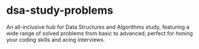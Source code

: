 # dsa-study-problems
An all-inclusive hub for Data Structures and Algorithms study, featuring a wide range of solved problems from basic to advanced, perfect for honing your coding skills and acing interviews.
